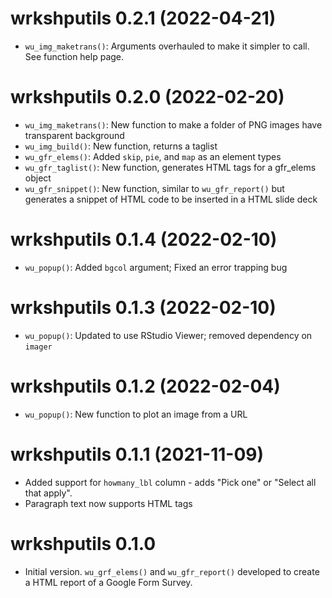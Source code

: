 # wrkshputils 0.2.1 (2022-04-21)

* `wu_img_maketrans()`: Arguments overhauled to make it simpler to call. See function help page.

# wrkshputils 0.2.0 (2022-02-20)

* `wu_img_maketrans()`: New function to make a folder of PNG images have transparent background
* `wu_img_build()`: New function, returns a taglist
* `wu_gfr_elems()`: Added `skip`, `pie`, and `map` as an element types
* `wu_gfr_taglist()`: New function, generates HTML tags for a gfr_elems object
* `wu_gfr_snippet()`: New function, similar to `wu_gfr_report()` but generates a snippet of HTML code to be inserted in a HTML slide deck

# wrkshputils 0.1.4 (2022-02-10)

* `wu_popup()`: Added `bgcol` argument; Fixed an error trapping bug

# wrkshputils 0.1.3 (2022-02-10)

* `wu_popup()`: Updated to use RStudio Viewer; removed dependency on `imager`

# wrkshputils 0.1.2 (2022-02-04)

* `wu_popup()`: New function to plot an image from a URL

# wrkshputils 0.1.1 (2021-11-09)

* Added support for `howmany_lbl` column - adds "Pick one" or "Select all that apply". 
* Paragraph text now supports HTML tags


# wrkshputils 0.1.0

* Initial version. `wu_grf_elems()` and `wu_gfr_report()` developed to create a HTML report of a Google Form Survey.
